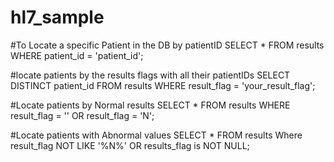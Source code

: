 # hl7_sample
#To Locate a specific Patient in the DB by patientID
SELECT * FROM results WHERE patient_id = 'patient_id';

#locate patients by the results flags with all their patientIDs 
SELECT DISTINCT patient_id FROM results WHERE result_flag = 'your_result_flag';

#Locate patients by Normal results
SELECT * FROM results WHERE result_flag = '' OR result_flag = 'N';

#Locate patients with Abnormal values 
SELECT * FROM results Where result_flag NOT LIKE '%N%' OR results_flag is NOT NULL;
